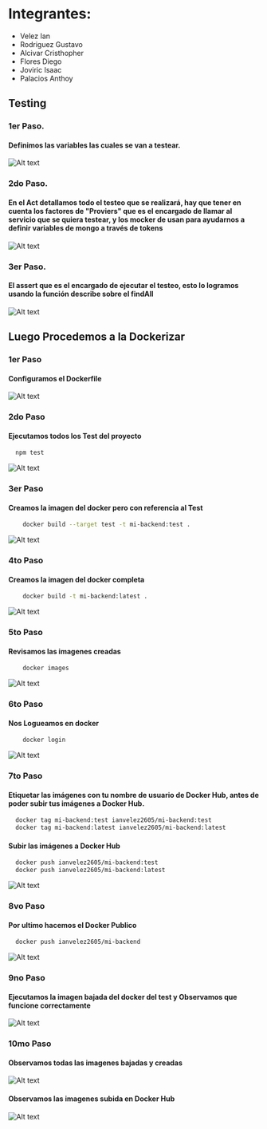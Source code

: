 
# Integrantes:
- Velez Ian
- Rodriguez Gustavo
- Alcivar Cristhopher
- Flores Diego
- Joviric Isaac
- Palacios Anthoy
## Testing
### 1er Paso.
#### Definimos las variables las cuales se van a testear.
![Alt text](images/9.png)

### 2do Paso.
#### En el Act detallamos todo el testeo que se realizará, hay que tener en cuenta los factores de "Proviers" que es el encargado de llamar al servicio que se quiera testear, y los mocker de usan para ayudarnos a definir variables de mongo a través de tokens
![Alt text](images/10.png)

### 3er Paso.
#### El assert que es el encargado de ejecutar el testeo, esto lo logramos usando la función describe sobre el findAll
![Alt text](images/11.png)

## Luego Procedemos a la Dockerizar 

### 1er Paso
#### Configuramos el Dockerfile
![Alt text](images/12.png)

### 2do Paso
#### Ejecutamos todos los Test del proyecto
```sh
  npm test
```
![Alt text](images/13.png)

### 3er Paso
#### Creamos la imagen del docker pero con referencia al Test
```sh
    docker build --target test -t mi-backend:test .  
```    
![Alt text](images/14.png)

### 4to Paso
#### Creamos la imagen del docker completa
```sh
    docker build -t mi-backend:latest .
``` 
![Alt text](images/15.png)

### 5to Paso
#### Revisamos las imagenes creadas 
```sh
    docker images
``` 
![Alt text](images/16.png)

### 6to Paso
#### Nos Logueamos en docker
```sh
    docker login
``` 
![Alt text](images/17.png)

### 7to Paso
#### Etiquetar las imágenes con tu nombre de usuario de Docker Hub, antes de poder subir tus imágenes a Docker Hub.
```sh
  docker tag mi-backend:test ianvelez2605/mi-backend:test
  docker tag mi-backend:latest ianvelez2605/mi-backend:latest
```
#### Subir las imágenes a Docker Hub
```sh
  docker push ianvelez2605/mi-backend:test
  docker push ianvelez2605/mi-backend:latest
```
![Alt text](images/18.png)

### 8vo Paso
#### Por ultimo hacemos el Docker Publico
```sh
  docker push ianvelez2605/mi-backend
```
![Alt text](images/19.png)

### 9no Paso
#### Ejecutamos la imagen bajada del docker del test y Observamos que funcione correctamente
![Alt text](images/20.png)

### 10mo Paso
#### Observamos todas las imagenes bajadas y creadas
![Alt text](images/21.png)

#### Observamos las imagenes subida en Docker Hub
![Alt text](images/22.png)
